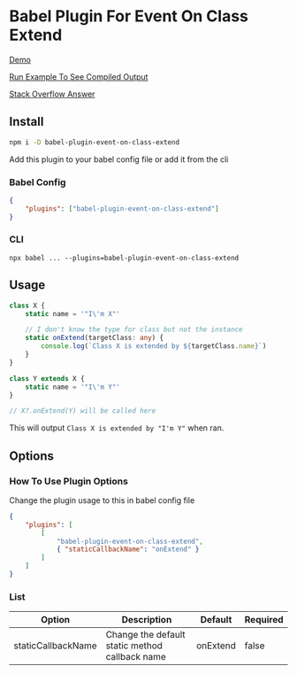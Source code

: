 # Babel Plugin For Event On Class Extend

[Demo](https://github.com/kennarddh/test-babel-plugin-event-on-class-extend)

[Run Example To See Compiled Output](./example/index.ts)

[Stack Overflow Answer](https://stackoverflow.com/a/77031020/14813577)

## Install

```bash
npm i -D babel-plugin-event-on-class-extend
```

Add this plugin to your babel config file or add it from the cli

### Babel Config

```json
{
	"plugins": ["babel-plugin-event-on-class-extend"]
}
```

### CLI

```
npx babel ... --plugins=babel-plugin-event-on-class-extend
```

## Usage

```ts
class X {
	static name = '"I\'m X"'

	// I don't know the type for class but not the instance
	static onExtend(targetClass: any) {
		console.log(`Class X is extended by ${targetClass.name}`)
	}
}

class Y extends X {
	static name = '"I\'m Y"'
}

// X?.onExtend(Y) will be called here
```

This will output `Class X is extended by "I'm Y"` when ran.

## Options

### How To Use Plugin Options

Change the plugin usage to this in babel config file

```json
{
	"plugins": [
		[
			"babel-plugin-event-on-class-extend",
			{ "staticCallbackName": "onExtend" }
		]
	]
}
```

### List

| Option             | Description                                    | Default  | Required |
| ------------------ | ---------------------------------------------- | -------- | -------- |
| staticCallbackName | Change the default static method callback name | onExtend | false    |
